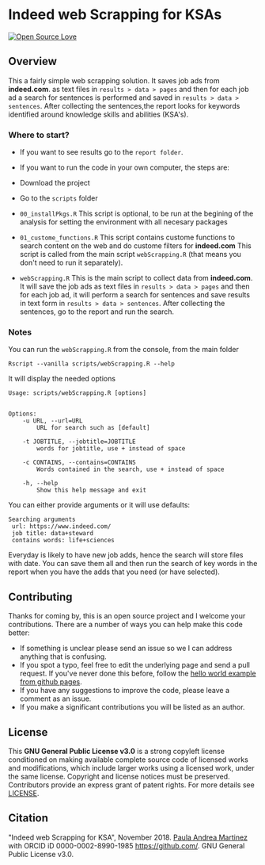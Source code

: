 # Indeed web Scrapping for KSAs

[![Open Source Love](https://badges.frapsoft.com/os/v2/open-source.png?v=103)](https://github.com/ellerbrock/open-source-badge/) 

## Overview
This a fairly simple web scrapping solution. It saves job ads from 
**indeed.com**. as text files in `results > data > pages` and then
for each job ad a search for sentences is performed and saved in
`results > data > sentences`. After collecting the sentences,the report looks 
for keywords identified around knowledge skills and abilities (KSA's). 

### Where to start?
- If you want to see results go to the `report folder`.
- If you want to run the code in your own computer, the steps are:

- Download the project 
- Go to the `scripts` folder
- `00_installPkgs.R` This script is optional, to be run at the 
begining of the analysis for setting the environment with all necesary packages
- `01_custome_functions.R` This script contains custome functions to search
content on the web and do custome filters for **indeed.com**
This script is called from the main script `webScrapping.R` (that means you 
don't need to run it separately).
- `webScrapping.R` This is the main script to collect data from **indeed.com**.
It will save the job ads as text files in `results > data > pages` and then
for each job ad, it will perform a search for sentences and save results in text
form in `results > data > sentences`.
After collecting the sentences, go to the report and run the search.

### Notes
You can run the `webScrapping.R` from the console, from the main folder

```
Rscript --vanilla scripts/webScrapping.R --help
```
It will display the needed options
```
Usage: scripts/webScrapping.R [options]


Options:
	-u URL, --url=URL
		URL for search such as [default]

	-t JOBTITLE, --jobtitle=JOBTITLE
		words for jobtitle, use + instead of space

	-c CONTAINS, --contains=CONTAINS
		Words contained in the search, use + instead of space

	-h, --help
		Show this help message and exit

```
You can either provide arguments or it will use defaults:

```
Searching arguments
 url: https://www.indeed.com/ 
 job title: data+steward 
 contains words: life+sciences 
```

Everyday is likely to have new job adds, hence the search will store files with
date. You can save them all and then run the search of key words in the report 
when you have the adds that you need (or have selected).


## Contributing

Thanks for coming by, this is an open source project and I welcome your 
contributions. There are a number of ways you can help make this code better:

- If something is unclear please send an issue so we I can address anything
that is confusing.
- If you spot a typo, feel free to edit the underlying page and send a 
pull request. If you've never done this before, follow the 
[hello world example from github pages](https://guides.github.com/activities/hello-world/).
- If you have any suggestions to improve the code, please leave a comment as an 
issue.
- If you make a significant contributions you will be listed as an author.

## License

This **GNU General Public License v3.0** is a strong copyleft license
conditioned on making available complete source code of licensed works and 
modifications, which include larger works using a licensed work, under the 
same license. Copyright and license notices must be preserved. 
Contributors provide an express grant of patent rights. For more details see 
[LICENSE](LICENSE.md).

## Citation

"Indeed web Scrapping for KSA", November 2018. 
[Paula Andrea Martinez](https://orcid.org/0000-0002-8990-1985) with ORCID iD 
0000-0002-8990-1985 https://github.com/. GNU General Public License v3.0.